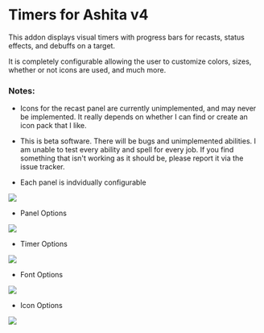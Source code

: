 # Timers for Ashita v4

This addon displays visual timers with progress bars for recasts, status effects, and debuffs on a target.

It is completely configurable allowing the user to customize colors, sizes, whether or not icons are used, and much more.

### Notes:
- Icons for the recast panel are currently unimplemented, and may never be implemented.  It really depends on whether I can find or create an icon pack that I like.
- This is beta software.  There will be bugs and unimplemented abilities.  I am unable to test every ability and spell for every job.  If you find something that isn't working as it should be, please report it via the issue tracker.

- Each panel is indvidually configurable

![](https://user-images.githubusercontent.com/1181733/151686047-984cbf9d-1d53-4c1c-bf36-5d8cca8cdd42.png)
- Panel Options

![](https://user-images.githubusercontent.com/1181733/151686050-f6852c3f-02c9-413c-9e09-ca44104f557b.png)
- Timer Options

![](https://user-images.githubusercontent.com/1181733/151686051-9d91f4b8-cf20-4bf3-95c5-0407034d8616.png)
- Font Options

![](https://user-images.githubusercontent.com/1181733/151686052-721400f2-57f2-43d9-b52c-3881a69ebe3e.png)
- Icon Options

![](https://user-images.githubusercontent.com/1181733/151686053-96601efb-fb10-4949-aa4d-22cc76dbc82b.png)
